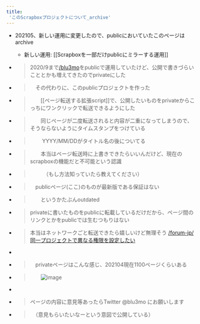 ```yaml
---
title:
 'このScrapboxプロジェクトについて_archive'
---
```


- 202105、新しい運用に変更したので、publicにおいていたこのページはarchive
    - 新しい運用: [[Scrapboxを一部だけpublicにミラーする運用]]

- > 2020/9まで[/blu3mo](https://scrapbox.io/blu3mo)をpublicで運用していたけど、公開で書きづらいこととかも増えてきたのでprivateにした
- >  　その代わりに、このpublicプロジェクトを作った
- >  　　[[ページ転送する拡張script]]で、公開したいものをprivateからこっちにワンクリックで転送できるようにした
- >  　　同じページが二度転送されると内容が二重になってしまうので、そうならないようにタイムスタンプをつけている
- >  　　 YYYY/MM/DDがタイトル名の後についてる
- >  　　本当はページ転送時に上書きできたらいいんだけど、現在のscrapboxの機能だと不可能という認識
- >  　　　（もし方法知っていたら教えてください）
- >  　publicページ(ここ)のものが最新版である保証はない
- >  　　というかたぶんoutdated
- >   privateに書いたものをpublicに転載しているだけだから、ページ間のリンクとかをpublicでは生むつもりはない
- >    本当はネットワークごと転送できたら嬉しいけど無理そう [/forum-jp/同一プロジェクトで異なる権限を設定したい](https://scrapbox.io/forum-jp/同一プロジェクトで異なる権限を設定したい)
- >
- >  　privateページはこんな感じ、202104現在1100ページくらいある
- >  　　![image](https://gyazo.com/1beff07cc7615d6165666d112e5c281e/thumb/1000)
- >
- >   ページの内容に意見等あったらTwitter @blu3mo にお願いします
- >   　（意見もらいたいなーという意図で公開している）
